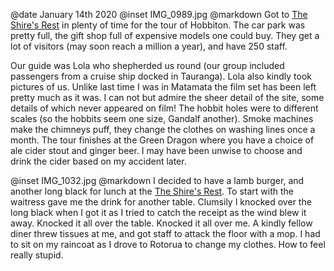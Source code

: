 @date		January 14th 2020
@inset		IMG_0989.jpg
@markdown
Got to [The Shire's Rest](https://www.hobbitontours.com/en/the-shires-rest/)
in plenty of time for the tour of Hobbiton. The car park was
pretty full, the gift shop full of expensive models one could buy. They get a lot
of visitors (may soon reach a million a year), and have 250 staff.

Our guide was
Lola who shepherded us round (our group included passengers from a cruise ship docked
in Tauranga).
Lola also kindly took pictures of us. Unlike last time I was in Matamata the film
set has been left pretty much as it was. I can not but admire the sheer detail of the site,
some details of which never appeared on film! The hobbit holes were to different scales (so
the hobbits seem one size, Gandalf another). Smoke machines make the chimneys puff,
they change the clothes on washing lines once a month. The tour finishes at the Green
Dragon where you have a choice of ale cider stout and ginger beer. I may have been unwise
to choose and drink the cider based on my accident later.

@inset		IMG_1032.jpg
@markdown
I decided to have a lamb burger, and another long black for lunch at the [The Shire's Rest](https://www.hobbitontours.com/en/the-shires-rest/).
To start with the waitress gave me the drink for another table.
Clumsily I knocked over the long black when I got it as I tried to catch the receipt as the wind
blew it away. Knocked it all over the table. Knocked it all over me. A kindly fellow diner
threw tissues at me, and got staff to attack the floor with a mop. I had to sit on
my raincoat as I drove to Rotorua to change my clothes. How to feel really stupid.
